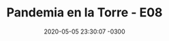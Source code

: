 ---
layout: post
category: Coqueto Escenario
date: 2020-05-05 23:30:07 -0300
title: "Pandemia en la Torre - E08"
image: /todopasa/images/coqueto.png
summary: Presentación de Pandemia en la Torre.
file: /todopasa/audios/pandemia/pandemiaE08.mp3
duration: 01:34
oceanourl: https://despinouy.github.io/todopasa/coqueto%20escenario/2020/05/05/Pandemia_en_la_torre_-_E08.html
---